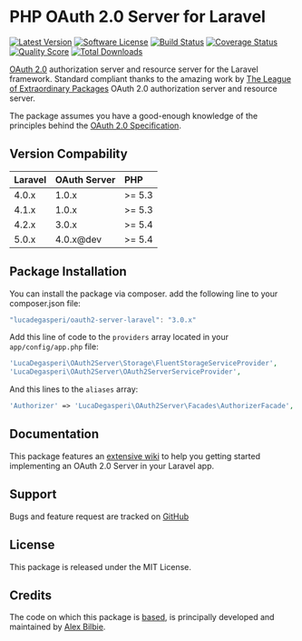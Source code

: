 # PHP OAuth 2.0 Server for Laravel

[![Latest Version](http://img.shields.io/packagist/v/lucadegasperi/oauth2-server-laravel.svg?style=flat-square)](https://github.com/lucadegasperi/oauth2-server-laravel/releases)
[![Software License](https://img.shields.io/badge/license-MIT-brightgreen.svg?style=flat-square)](LICENSE.md)
[![Build Status](https://img.shields.io/travis/lucadegasperi/oauth2-server-laravel/3.x.svg?style=flat-square)](https://travis-ci.org/lucadegasperi/oauth2-server-laravel)
[![Coverage Status](https://img.shields.io/scrutinizer/coverage/g/lucadegasperi/oauth2-server-laravel.svg?style=flat-square)](https://scrutinizer-ci.com/g/lucadegasperi/oauth2-server-laravel/code-structure)
[![Quality Score](https://img.shields.io/scrutinizer/g/lucadegasperi/oauth2-server-laravel.svg?style=flat-square)](https://scrutinizer-ci.com/g/lucadegasperi/oauth2-server-laravel)
[![Total Downloads](https://img.shields.io/packagist/dt/lucadegasperi/oauth2-server-laravel.svg?style=flat-square)](https://packagist.org/packages/lucadegasperi/oauth2-server-laravel)

[OAuth 2.0](http://tools.ietf.org/wg/oauth/draft-ietf-oauth-v2/) authorization server and resource server for the Laravel framework. Standard compliant thanks to the amazing work by [The League of Extraordinary Packages](http://www.thephpleague.com) OAuth 2.0 authorization server and resource server.

The package assumes you have a good-enough knowledge of the principles behind the [OAuth 2.0 Specification](http://tools.ietf.org/html/rfc6749).

## Version Compability

 Laravel  | OAuth Server | PHP 
:---------|:-------------|:----
 4.0.x    | 1.0.x        |>= 5.3
 4.1.x    | 1.0.x        |>= 5.3
 4.2.x    | 3.0.x        |>= 5.4
 5.0.x    | 4.0.x@dev    |>= 5.4

## Package Installation

You can install the package via composer. add the following line to your composer.json file:

```javascript
"lucadegasperi/oauth2-server-laravel": "3.0.x"
```

Add this line of code to the ```providers``` array located in your ```app/config/app.php``` file:
```php
'LucaDegasperi\OAuth2Server\Storage\FluentStorageServiceProvider',
'LucaDegasperi\OAuth2Server\OAuth2ServerServiceProvider',
```

And this lines to the ```aliases``` array:
```php
'Authorizer' => 'LucaDegasperi\OAuth2Server\Facades\AuthorizerFacade',
```

## Documentation

This package features an [extensive wiki](https://github.com/lucadegasperi/oauth2-server-laravel/wiki) to help you getting started implementing an OAuth 2.0 Server in your Laravel app.

## Support

Bugs and feature request are tracked on [GitHub](https://github.com/lucadegasperi/oauth2-server-laravel/issues)

## License

This package is released under the MIT License.

## Credits

The code on which this package is [based](https://github.com/php-loep/oauth2-server/), is principally developed and maintained by [Alex Bilbie](https://twitter.com/alexbilbie).
